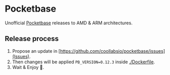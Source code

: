 # Pocketbase

Unofficial [Pocketbase](https://pocketbase.io/) releases to AMD & ARM architectures.


## Release process
1. Propose an update in [https://github.com/coollabsio/pocketbase/issues](Issues).
2. Then changes will be applied `PB_VERSION=0.12.3` inside [./Dockerfile](./Dockerfile#LL3C5-L3C22).
3. Wait & Enjoy 🎉.
